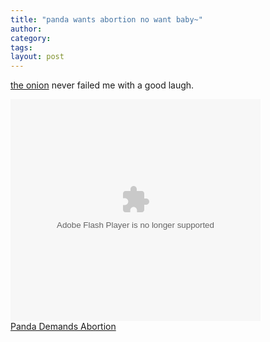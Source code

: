 ```yaml
---
title: "panda wants abortion no want baby~"
author:
category: 
tags: 
layout: post
---
```

<a href="http://www.theonion.com/content/video/panda_demands_abortion">the onion</a> never failed me with a good laugh.

<embed src="http://www.theonion.com/content/themes/common/assets/videoplayer/flvplayer.swf" type="application/x-shockwave-flash" allowScriptAccess="always" wmode="transparent" width="400" height="355" flashvars="file=http://www.theonion.com/content/xml/60426/video&autostart=false&image=http://www.theonion.com/content/files/images/Panda_0.jpg&bufferlength=3&embedded=true&title=Panda%20Demands%20Abortion"></embed><br/><a href="http://www.theonion.com/content/video/panda_demands_abortion?utm_source=embedded_video">Panda Demands Abortion</a>

